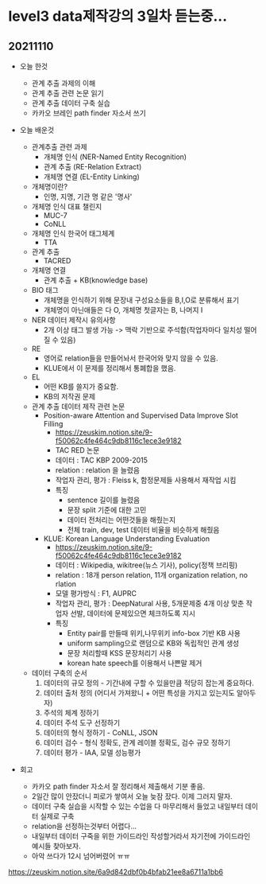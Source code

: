 # level3 data제작강의 3일차 듣는중...

## 20211110
- 오늘 한것
    - 관계 추출 과제의 이해
    - 관계 추출 관련 논문 읽기
    - 관계 추출 데이터 구축 실습
    - 카카오 브레인 path finder 자소서 쓰기

- 오늘 배운것
    - 관계추출 관련 과제
        - 개체명 인식 (NER-Named Entity Recognition)
        - 관계 추출 (RE-Relation Extract)
        - 개체명 연결 (EL-Entity Linking)
    - 개체명이란?
        - 인명, 지명, 기관 명 같은 '명사'
    - 개체명 인식 대표 챌린지
        - MUC-7
        - CoNLL
    - 개체명 인식 한국어 태그체계
        - TTA
    - 관계 추출
        - TACRED
    - 개체명 연결
        - 관계 추출 + KB(knowledge base)
    - BIO 태그
        - 개체명을 인식하기 위해 문장내 구성요소들을 B,I,O로 분류해서 표기
        - 개체명이 아닌애들은 다 O, 개체명 첫글자는 B, 나머지 I 
    - NER 데이터 제작시 유의사항
        - 2개 이상 태그 발생 가능 -> 맥락 기반으로 주석함(작업자마다 일치성 떨어질 수 있음)
    - RE
        - 영어로 relation들을 만들어놔서 한국어와 맞지 않을 수 있음.
        - KLUE에서 이 문제를 정리해서 통폐합을 했음.
    - EL
        - 어떤 KB를 쓸지가 중요함.
        - KB의 저작권 문제
    - 관계 추출 데이터 제작 관련 논문
        - Position-aware Attention and Supervised Data Improve Slot Filling
            - https://zeuskim.notion.site/9-f50062c4fe464c9db8116c1ece3e9182
            - TAC RED 논문
            - 데이터 : TAC KBP 2009-2015
            - relation : relation 을 늘렸음
            - 작업자 관리, 평가 : Fleiss k, 함정문제들 사용해서 재작업 시킴
            - 특징
                - sentence 길이를 늘렸음
                - 문장 split 기준에 대한 고민
                - 데이터 전처리는 어떤것들을 해줬는지
                - 전체 train, dev, test 데이터 비율을 비슷하게 해줬음
        - KLUE: Korean Language Understanding Evaluation
            - https://zeuskim.notion.site/9-f50062c4fe464c9db8116c1ece3e9182
            - 데이터 : Wikipedia, wikitree(뉴스 기사), policy(정책 브리핑)
            - relation : 18개 person relation, 11개 organization relation, no rlation
            - 모델 평가방식 : F1, AUPRC
            - 작업자 관리, 평가 : DeepNatural 사용, 5개문제중 4개 이상 맞춘 작업자 선발, 데이터에 문제있으면 체크하도록 지시
            - 특징
                - Entity pair를 만들때 위키,나무위키 info-box 기반 KB 사용
                - uniform sampling으로 랜덤으로 KB와 독립적인 관계 생성
                - 문장 처리할때 KSS 문장처리기 사용
                - korean hate speech를 이용해서 나쁜말 제거
    - 데이터 구축의 순서
        1. 데이터의 규모 정의 - 기간내에 구할 수 있을만큼 적당히 잡는게 중요하다.
        2. 데이터 출처 정의 (어디서 가져왔니 + 어떤 특성을 가지고 있는지도 알아두자)
        3. 주석의 체계 정하기
        4. 데이터 주석 도구 선정하기
        5. 데이터의 형식 정하기 - CoNLL, JSON
        6. 데이터 검수 - 형식 정확도, 관계 레이블 정확도, 검수 규모 정하기
        7. 데이터 평가 - IAA, 모델 성능평가


- 회고
    - 카카오 path finder 자소서 잘 정리해서 제출해서 기분 좋음.
    - 2일간 많이 안잤더니 피로가 쌓여서 오늘 늦잠 잤다. 이제 그러지 말자.
    - 데이터 구축 실습을 시작할 수 있는 수업을 다 마무리해서 들었고 내일부터 데이터 실제로 구축
    - relation을 선정하는것부터 어렵다...
    - 내일부터 데이터 구죽을 위한 가이드라인 작성할거라서 자기전에 가이드라인 예시들 찾아보자.
    - 아악 쓰다가 12시 넘어버렸어 ㅠㅠ

https://zeuskim.notion.site/6a9d842dbf0b4bfab21ee8a6711a1bb6